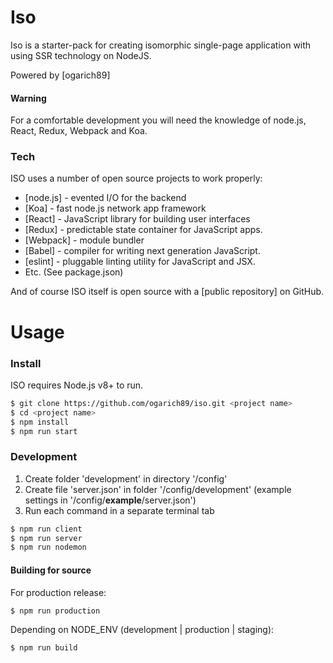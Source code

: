 # Iso
Iso is a starter-pack for creating isomorphic single-page application with using SSR technology on NodeJS.

Powered by [ogarich89]

#### Warning

For a comfortable development you will need the knowledge of node.js, React, Redux, Webpack and Koa.

### Tech

ISO uses a number of open source projects to work properly:

* [node.js] - evented I/O for the backend
* [Koa] - fast node.js network app framework
* [React] - JavaScript library for building user interfaces
* [Redux] - predictable state container for JavaScript apps.
* [Webpack] - module bundler
* [Babel] - compiler for writing next generation JavaScript.
* [eslint] - pluggable linting utility for JavaScript and JSX.
* Etc. (See package.json)

And of course ISO itself is open source with a [public repository]
 on GitHub.

# Usage

### Install

ISO requires Node.js v8+ to run.

```sh
$ git clone https://github.com/ogarich89/iso.git <project name>
$ cd <project name>
$ npm install
$ npm run start
```

### Development

1. Create folder 'development' in directory '/config'
2. Create file 'server.json' in folder '/config/development' (example settings in '/config/__example__/server.json')
3. Run each command in a separate terminal tab

```sh
$ npm run client
$ npm run server
$ npm run nodemon
```

#### Building for source
For production release:
```sh
$ npm run production
```
Depending on NODE_ENV (development | production | staging):
```sh
$ npm run build
```



